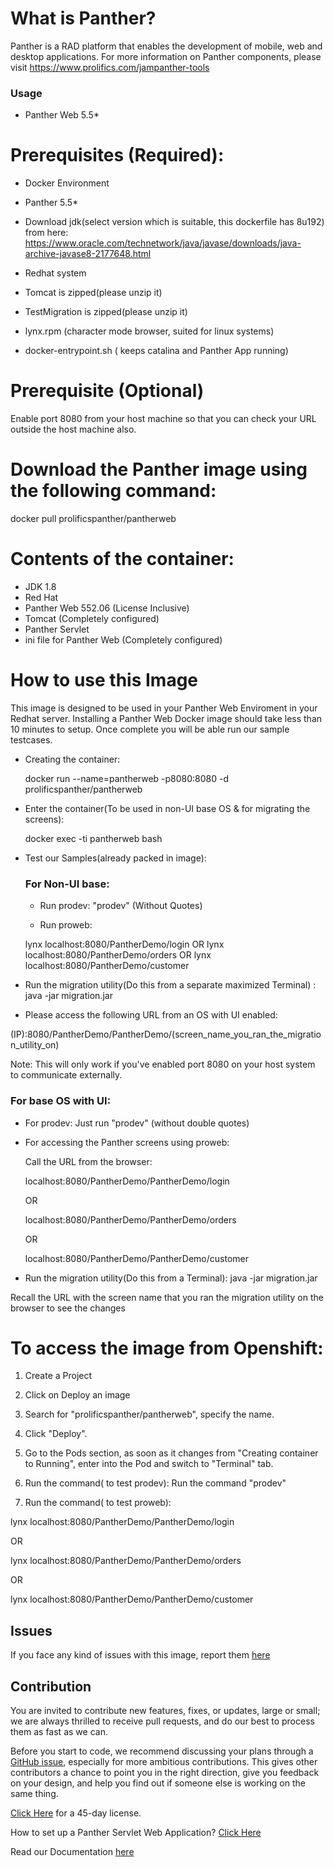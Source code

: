 # What is Panther?
Panther is a RAD platform that enables the development of mobile, web and desktop applications.
For more information on Panther components, please visit https://www.prolifics.com/jampanther-tools

### Usage

* Panther Web 5.5*

# Prerequisites (Required):

  * Docker Environment
  * Panther 5.5*
  * Download jdk(select version which is suitable, this dockerfile has 8u192) from here: https://www.oracle.com/technetwork/java/javase/downloads/java-archive-javase8-2177648.html
  * Redhat system
  * Tomcat is zipped(please unzip it)
  * TestMigration is zipped(please unzip it)
  * lynx.rpm (character mode browser, suited for linux systems)

  * docker-entrypoint.sh ( keeps catalina and Panther App running)
  
 # Prerequisite (Optional)
   Enable port 8080 from your host machine so that you can check your URL outside the host machine also.
    
 # Download the Panther image using the following command:
   docker pull prolificspanther/pantherweb  
   
 # Contents of the container:

 * JDK 1.8
 * Red Hat
 * Panther Web 552.06 (License Inclusive)
 * Tomcat (Completely configured)
 * Panther Servlet
 * ini file for Panther Web (Completely configured)
 
 # How to use this Image
   This image is designed to be used in your Panther Web Enviroment in your Redhat server. Installing a Panther Web Docker image should take less than 10 minutes to setup. Once complete you will be able run our sample testcases.
 
* Creating the container:

  docker run --name=pantherweb -p8080:8080 -d prolificspanther/pantherweb

* Enter the container(To be used in non-UI base OS & for migrating the screens):

  docker exec -ti pantherweb bash

* Test our Samples(already packed in image):
  
  ### For Non-UI base:
  
  * Run prodev: "prodev" (Without Quotes)

  * Run proweb:
  
  lynx localhost:8080/PantherDemo/login
  OR
  lynx localhost:8080/PantherDemo/orders
  OR
  lynx localhost:8080/PantherDemo/customer
  
 * Run the migration utility(Do this from a separate maximized Terminal) : java -jar migration.jar

* Please access the following URL from an OS with UI enabled:

(IP):8080/PantherDemo/PantherDemo/(screen_name_you_ran_the_migration_utility_on)

Note: This will only work if you've enabled port 8080 on your host system to communicate externally.

### For base OS with UI:

* For prodev: Just run "prodev" (without double quotes)

* For accessing the Panther screens using proweb:

  Call the URL from the browser:

  localhost:8080/PantherDemo/PantherDemo/login

  OR

  localhost:8080/PantherDemo/PantherDemo/orders

  OR

  localhost:8080/PantherDemo/PantherDemo/customer

 * Run the migration utility(Do this from a Terminal):
   java -jar migration.jar

 Recall the URL with the screen name that you ran the migration utility on the browser to see the changes


# To access the image from Openshift:
1) Create a Project
2) Click on Deploy an image
3) Search for "prolificspanther/pantherweb", specify the name.
4) Click "Deploy".
5) Go to the Pods section, as soon as it changes from "Creating container to Running", enter into the Pod and switch to "Terminal" tab.
6) Run the command( to test prodev):
Run the command "prodev"
 
7) Run the command( to test proweb):

lynx localhost:8080/PantherDemo/PantherDemo/login

OR

lynx localhost:8080/PantherDemo/PantherDemo/orders

OR

lynx localhost:8080/PantherDemo/PantherDemo/customer

## Issues
If you face any kind of issues with this image, report them [here](https://github.com/ProlificsPanther/Docker-Panther/issues)

## Contribution

You are invited to contribute new features, fixes, or updates, large or small; we are always thrilled to receive pull requests, and do our best to process them as fast as we can.

Before you start to code, we recommend discussing your plans through a [GitHub issue](https://github.com/ProlificsPanther/Docker-Panther/issues), especially for more ambitious contributions. This gives other contributors a chance to point you in the right direction, give you feedback on your design, and help you find out if someone else is working on the same thing.


[Click Here](https://prolifics.com/panther-trial-license-request/ "Named link title") for a 45-day license.

How to set up a Panther Servlet Web Application? [Click Here](https://github.com/ProlificsPanther/PantherWeb/releases "Named link title")

Read our Documentation [here](https://docs.prolifics.com)
